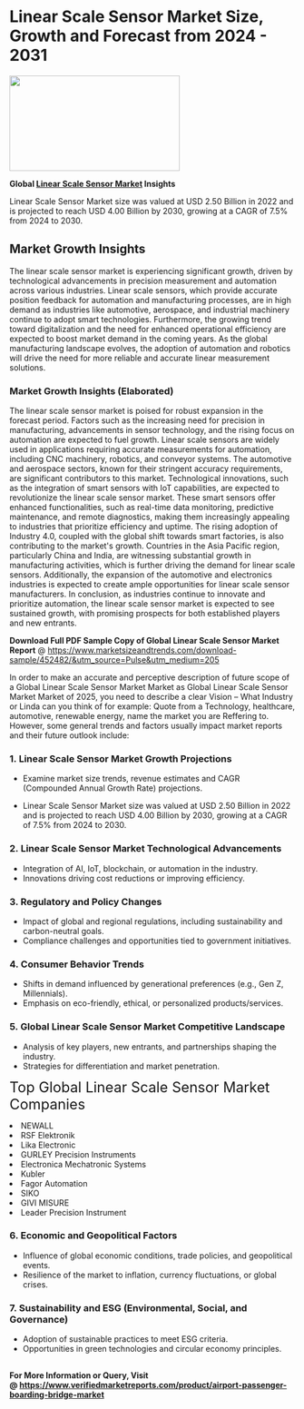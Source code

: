 <H1>Linear Scale Sensor Market Size, Growth and Forecast from 2024 - 2031</H1><img class="aligncenter size-medium wp-image-584254" src="https://thirdeyenews.in/wp-content/uploads/2024/09/Global-Market-Research-300x168.jpeg" alt="" width="300" height="168" /><p><strong>Global&nbsp;<a href="https://www.marketsizeandtrends.com/download-sample/452482/&amp;utm_source=Pulse&amp;utm_medium=205">Linear Scale Sensor Market</a> Insights</strong></p><p>Linear Scale Sensor Market size was valued at USD 2.50 Billion in 2022 and is projected to reach USD 4.00 Billion by 2030, growing at a CAGR of 7.5% from 2024 to 2030.</p><p><h2>Market Growth Insights</h2> The linear scale sensor market is experiencing significant growth, driven by technological advancements in precision measurement and automation across various industries. Linear scale sensors, which provide accurate position feedback for automation and manufacturing processes, are in high demand as industries like automotive, aerospace, and industrial machinery continue to adopt smart technologies. Furthermore, the growing trend toward digitalization and the need for enhanced operational efficiency are expected to boost market demand in the coming years. As the global manufacturing landscape evolves, the adoption of automation and robotics will drive the need for more reliable and accurate linear measurement solutions. <p></p> <h3>Market Growth Insights (Elaborated)</h3> The linear scale sensor market is poised for robust expansion in the forecast period. Factors such as the increasing need for precision in manufacturing, advancements in sensor technology, and the rising focus on automation are expected to fuel growth. Linear scale sensors are widely used in applications requiring accurate measurements for automation, including CNC machinery, robotics, and conveyor systems. The automotive and aerospace sectors, known for their stringent accuracy requirements, are significant contributors to this market. Technological innovations, such as the integration of smart sensors with IoT capabilities, are expected to revolutionize the linear scale sensor market. These smart sensors offer enhanced functionalities, such as real-time data monitoring, predictive maintenance, and remote diagnostics, making them increasingly appealing to industries that prioritize efficiency and uptime. The rising adoption of Industry 4.0, coupled with the global shift towards smart factories, is also contributing to the market's growth. Countries in the Asia Pacific region, particularly China and India, are witnessing substantial growth in manufacturing activities, which is further driving the demand for linear scale sensors. Additionally, the expansion of the automotive and electronics industries is expected to create ample opportunities for linear scale sensor manufacturers. In conclusion, as industries continue to innovate and prioritize automation, the linear scale sensor market is expected to see sustained growth, with promising prospects for both established players and new entrants. <p></p><p><span class=""><strong>Download Full PDF Sample Copy of Global Linear Scale Sensor Market Report</strong> @ <a href="https://www.marketsizeandtrends.com/download-sample/452482/&amp;utm_source=Pulse&amp;utm_medium=205" target="_blank">https://www.marketsizeandtrends.com/download-sample/452482/&amp;utm_source=Pulse&amp;utm_medium=205</a></span></p><p>In order to make an accurate and perceptive description of future scope of a Global&nbsp;Linear Scale Sensor Market Market as Global&nbsp;Linear Scale Sensor Market Market of 2025, you need to describe a clear Vision &ndash; What Industry or Linda can you think of for example: Quote from a Technology, healthcare, automotive, renewable energy, name the market you are Reffering to. However, some general trends and factors usually impact market reports and their future outlook include:</p><h3>1.&nbsp;<strong>Linear Scale Sensor Market Growth Projections</strong></h3><ul><li>Examine market size trends, revenue estimates and CAGR (Compounded Annual Growth Rate) projections.</li><li><p>Linear Scale Sensor Market size was valued at USD 2.50 Billion in 2022 and is projected to reach USD 4.00 Billion by 2030, growing at a CAGR of 7.5% from 2024 to 2030.</p></li></ul><h3>2.&nbsp;<strong>Linear Scale Sensor Market Technological Advancements</strong></h3><ul><li>Integration of AI, IoT, blockchain, or automation in the industry.</li><li>Innovations driving cost reductions or improving efficiency.</li></ul><h3>3.&nbsp;<strong>Regulatory and Policy Changes</strong></h3><ul><li>Impact of global and regional regulations, including sustainability and carbon-neutral goals.</li><li>Compliance challenges and opportunities tied to government initiatives.</li></ul><h3>4.&nbsp;<strong>Consumer Behavior Trends</strong></h3><ul><li>Shifts in demand influenced by generational preferences (e.g., Gen Z, Millennials).</li><li>Emphasis on eco-friendly, ethical, or personalized products/services.</li></ul><h3>5.&nbsp;<strong>Global Linear Scale Sensor Market Competitive Landscape</strong></h3><ul><li>Analysis of key players, new entrants, and partnerships shaping the industry.</li><li>Strategies for differentiation and market penetration.</li></ul><p data-pm-slice="1 1 []"><span style="color: inherit; font-family: inherit; font-size: 25px;">Top Global Linear Scale Sensor Market Companies</span></p><div class="" data-test-id=""><p><li>NEWALL</li><li> RSF Elektronik</li><li> Lika Electronic</li><li> GURLEY Precision Instruments</li><li> Electronica Mechatronic Systems</li><li> Kubler</li><li> Fagor Automation</li><li> SIKO</li><li> GIVI MISURE</li><li> Leader Precision Instrument</li></p></div><h3>6.&nbsp;<strong>Economic and Geopolitical Factors</strong></h3><ul><li>Influence of global economic conditions, trade policies, and geopolitical events.</li><li>Resilience of the market to inflation, currency fluctuations, or global crises.</li></ul><h3>7.&nbsp;<strong>Sustainability and ESG (Environmental, Social, and Governance)</strong></h3><ul><li>Adoption of sustainable practices to meet ESG criteria.</li><li>Opportunities in green technologies and circular economy principles.</li></ul><h2><strong style="font-size: 14px;">For More Information or Query, Visit @&nbsp;</strong><a style="background-color: #ffffff; font-size: 14px;" href="https://www.marketsizeandtrends.com/report/linear-scale-sensor-market/" target="_blank">https://www.verifiedmarketreports.com/product/airport-passenger-boarding-bridge-market</a></h2>
